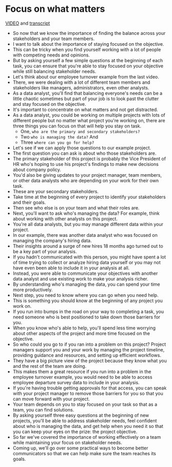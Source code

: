 # Focus on what matters

[VIDEO](./resources/4_VIDEO_Focus-on-what-matters.mp4) and [transcript](./resources/4_VIDEO_Focus-on-what-matters.txt)

- So now that we know the importance of finding the balance across your stakeholders and your team members.
- I want to talk about the importance of staying focused on the objective.
- This can be tricky when you find yourself working with a lot of people with competing needs and opinions.
- But by asking yourself a few simple questions at the beginning of each task, you can ensure that you're able to stay focused on your objective while still balancing stakeholder needs.
- Let's think about our employee turnover example from the last video.
- There, we were dealing with a lot of different team members and stakeholders like managers, administrators, even other analysts.
- As a data analyst, you'll find that balancing everyone's needs can be a little chaotic sometimes but part of your job is to look past the clutter and stay focused on the objective.
- It's important to concentrate on what matters and not get distracted.
- As a data analyst, you could be working on multiple projects with lots of different people but no matter what project you're working on, there are three things you can focus on that will help you stay on task.
  - One, `who are the primary and secondary stakeholders?`
  - Two `who is managing the data?` And
  - Three `where can you go for help?`
- Let's see if we can apply those questions to our example project.
- The first question you can ask is about who those stakeholders are.
- The primary stakeholder of this project is probably the Vice President of HR who's hoping to use his project's findings to make new decisions about company policy.
- You'd also be giving updates to your project manager, team members, or other data analysts who are depending on your work for their own task.
- These are your secondary stakeholders.
- Take time at the beginning of every project to identify your stakeholders and their goals.
- Then see who else is on your team and what their roles are.
- Next, you'll want to ask who's managing the data? For example, think about working with other analysts on this project.
- You're all data analysts, but you may manage different data within your project.
- In our example, there was another data analyst who was focused on managing the company's hiring data.
- Their insights around a surge of new hires 18 months ago turned out to be a key part of your analysis.
- If you hadn't communicated with this person, you might have spent a lot of time trying to collect or analyze hiring data yourself or you may not have even been able to include it in your analysis at all.
- Instead, you were able to communicate your objectives with another data analyst and use existing work to make your analysis richer.
- By understanding who's managing the data, you can spend your time more productively.
- Next step, you need to know where you can go when you need help.
- This is something you should know at the beginning of any project you work on.
- If you run into bumps in the road on your way to completing a task, you need someone who is best positioned to take down those barriers for you.
- When you know who's able to help, you'll spend less time worrying about other aspects of the project and more time focused on the objective.
- So who could you go to if you ran into a problem on this project? Project managers support you and your work by managing the project timeline, providing guidance and resources, and setting up efficient workflows.
- They have a big picture view of the project because they know what you and the rest of the team are doing.
- This makes them a great resource if you run into a problem in the employee turnover example, you would need to be able to access employee departure survey data to include in your analysis.
- If you're having trouble getting approvals for that access, you can speak with your project manager to remove those barriers for you so that you can move forward with your project.
- Your team depends on you to stay focused on your task so that as a team, you can find solutions.
- By asking yourself three easy questions at the beginning of new projects, you'll be able to address stakeholder needs, feel confident about who is managing the data, and get help when you need it so that you can keep your eyes on the prize: the project objective.
- So far we've covered the importance of working effectively on a team while maintaining your focus on stakeholder needs.
- Coming up, we'll go over some practical ways to become better communicators so that we can help make sure the team reaches its goals.
